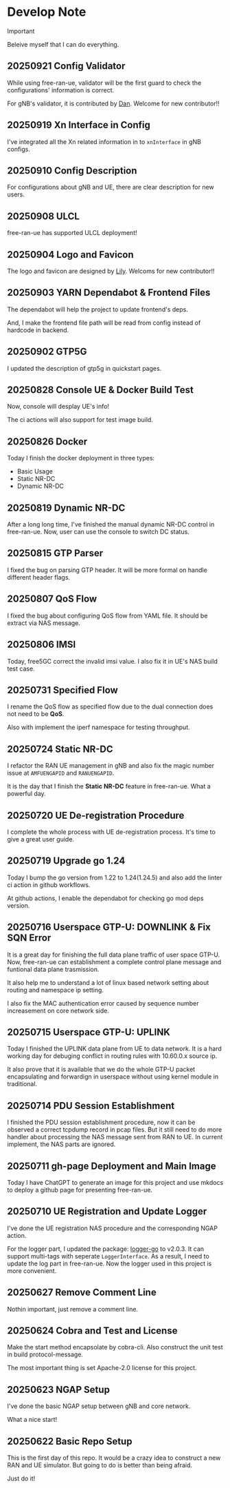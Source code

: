 # Develop Note

> [!Important]
> Beleive myself that I can do everything.

## 20250921 Config Validator

While using free-ran-ue, validator will be the first guard to check the configurations' information is correct.

For gNB's validator, it is contributed by [Dan](https://github.com/c9274326). Welcome for new  contributor!!

## 20250919 Xn Interface in Config

I've integrated all the Xn related information in to `xnInterface` in gNB configs.

## 20250910 Config Description

For configurations about gNB and UE, there are clear description for new users.

## 20250908 ULCL

free-ran-ue has supported ULCL deployment!

## 20250904 Logo and Favicon

The logo and favicon are designed by [Lily](https://github.com/lilywuuuuu). Welcoms for new contributor!!

## 20250903 YARN Dependabot & Frontend Files

The dependabot will help the project to update frontend's deps.

And, I make the frontend file path will be read from config instead of hardcode in backend.

## 20250902 GTP5G

I updated the description of gtp5g in quickstart pages.

## 20250828 Console UE & Docker Build Test

Now, console will desplay UE's info!

The ci actions will also support for test image build.

## 20250826 Docker

Today I finish the docker deployment in three types:

- Basic Usage
- Static NR-DC
- Dynamic NR-DC

## 20250819 Dynamic NR-DC

After a long long time, I've finished the manual dynamic NR-DC control in free-ran-ue. Now, user can use the console to switch DC status.

## 20250815 GTP Parser

I fixed the bug on parsing GTP header. It will be more formal on handle different header flags.

## 20250807 QoS Flow

I fixed the bug about configuring QoS flow from YAML file. It should be extract via NAS message.

## 20250806 IMSI

Today, free5GC correct the invalid imsi value. I also fix it in UE's NAS build test case.

## 20250731 Specified Flow

I rename the QoS flow as specified flow due to the dual connection does not need to be **QoS**.

Also with implement the iperf namespace for testing throughput.

## 20250724 Static NR-DC

I refactor the RAN UE management in gNB and also fix the magic number issue at `AMFUENGAPID` and `RANUENGAPID`.

It is the day that I finish the **Static NR-DC** feature in free-ran-ue. What a powerful day.

## 20250720 UE De-registration Procedure

I complete the whole process with UE de-registration process. It's time to give a great user guide.

## 20250719 Upgrade go 1.24

Today I bump the go version from 1.22 to 1.24(1.24.5) and also add the linter ci action in github workflows.

At github actions, I enable the dependabot for checking go mod deps version.

## 20250716 Userspace GTP-U: DOWNLINK & Fix SQN Error

It is a great day for finishing the full data plane traffic of user space GTP-U. Now, free-ran-ue can establishment a complete control plane message and funtional data plane trasmission.

It also help me to understand a lot of linux based network setting about routing and namespace ip setting.

I also fix the MAC authentication error caused by sequence number increasement on core network side.

## 20250715 Userspace GTP-U: UPLINK

Today I finished the UPLINK data plane from UE to data network. It is a hard working day for debuging conflict in routing rules with 10.60.0.x source ip.

It also prove that it is available that we do the whole GTP-U packet encapsulating and forwardign in userspace without using kernel module in traditional.

## 20250714 PDU Session Establishment

I finished the PDU session establishment procedure, now it can be observed a correct tcpdump record in pcap files. But it still need to do more handler about processing the NAS message sent from RAN to UE. In current implement, the NAS parts are ignored.

## 20250711 gh-page Deployment and Main Image

Today I have ChatGPT to generate an image for this project and use mkdocs to deploy a github page for presenting free-ran-ue.

## 20250710 UE Registration and Update Logger

I've done the UE registration NAS procedure and the corresponding NGAP action.

For the logger part, I updated the package: [logger-go](https://github.com/Alonza0314/logger-go) to v2.0.3. It can support multi-tags with seperate `LoggerInterface`. As a result, I need to update the log part in free-ran-ue. Now the logger used in this project is more convenient.

## 20250627 Remove Comment Line

Nothin important, just remove a comment line.

## 20250624 Cobra and Test and License

Make the start method encapsolate by cobra-cli. Also construct the unit test in build protocol-message.

The most important thing is set Apache-2.0 license for this project.

## 20250623 NGAP Setup

I've done the basic NGAP setup between gNB and core network.

What a nice start!

## 20250622 Basic Repo Setup

This is the first day of this repo. It would be a crazy idea to construct a new RAN and UE simulator.
But going to do is better than being afraid.

Just do it!
